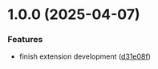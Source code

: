 # 1.0.0 (2025-04-07)


### Features

* finish extension development ([d31e08f](https://github.com/Felix-Binder/willPreisProM2haben/commit/d31e08fc4f70940c4c8a99768028a50cff610a38))

